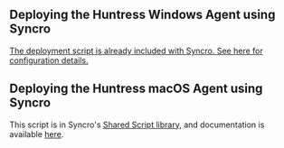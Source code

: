 ## Deploying the Huntress Windows Agent using Syncro

[The deployment script is already included with Syncro. See here for configuration details.](https://huntress.zendesk.com/hc/en-us/articles/4404005056275-Deploying-Huntress-with-Syncro-RMM)

## Deploying the Huntress macOS Agent using Syncro

This script is in Syncro's [Shared Script library](https://huntress.syncromsp.com/shared_scripts/1612), and documentation is available [here](https://support.huntress.io/hc/en-us/articles/10888685108627).